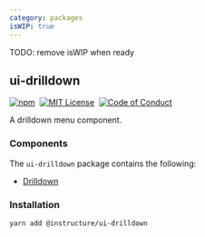 ```yaml
---
category: packages
isWIP: true
---
```


TODO: remove isWIP when ready

## ui-drilldown

[![npm][npm]][npm-url]&nbsp;
[![MIT License][license-badge]][license]&nbsp;
[![Code of Conduct][coc-badge]][coc]

A drilldown menu component.

### Components

The `ui-drilldown` package contains the following:

- [Drilldown](#Drilldown)

### Installation

```sh
yarn add @instructure/ui-drilldown
```

[npm]: https://img.shields.io/npm/v/@instructure/ui-drilldown.svg
[npm-url]: https://npmjs.com/package/@instructure/ui-drilldown
[license-badge]: https://img.shields.io/npm/l/instructure-ui.svg?style=flat-square
[license]: https://github.com/instructure/instructure-ui/blob/master/LICENSE
[coc-badge]: https://img.shields.io/badge/code%20of-conduct-ff69b4.svg?style=flat-square
[coc]: https://github.com/instructure/instructure-ui/blob/master/CODE_OF_CONDUCT.md
